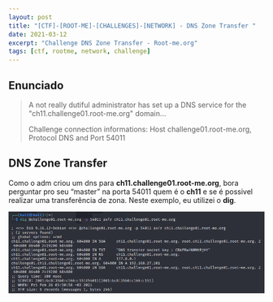 ```yaml
---
layout: post
title: "[CTF]-[ROOT-ME]-[CHALLENGES]-[NETWORK] - DNS Zone Transfer "
date: 2021-03-12
excerpt: "Challenge DNS Zone Transfer - Root-me.org"
tags: [ctf, rootme, network, challenge]
---
```


## Enunciado

> A not really dutiful administrator has set up a DNS service for the "ch11.challenge01.root-me.org" domain...
>
> Challenge connection informations: Host challenge01.root-me.org, Protocol DNS and Port 54011

## DNS Zone Transfer

Como o adm criou um dns para **ch11.challenge01.root-me.org**, bora perguntar pro seu “master” na porta 54011 quem é o **ch11** e se é possivel realizar uma transferência de zona. Neste exemplo, eu utilizei o **dig**.

![Dig - Transfer Zone](/img_posts/ctf/rootme/network/dns-zt-1.png)
